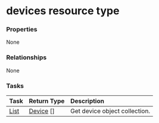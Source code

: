 # devices resource type



### Properties
None

### Relationships
None


### Tasks

| Task		   | Return Type	|Description|
|:---------------|:--------|:----------|
|[List](../api/device_list.md) | [Device](device.md) [] |Get device object collection. |

<!-- uuid: 68af1495-6eb8-4bad-806d-c7bd54704eaa
2015-10-12 23:28:10 UTC -->